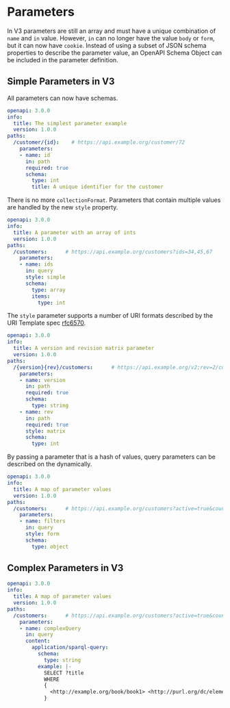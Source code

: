 # Parameters

In V3 parameters are still an array and must have a unique combination of `name` and `in` value.  However, `in` can no longer have the value `body` or `form`, but it can now have `cookie`.
Instead of using a subset of JSON schema properties to describe the parameter value, an OpenAPI Schema Object can be included in the parameter definition.

## Simple Parameters in V3

All parameters can now have schemas.  
```yaml
openapi: 3.0.0
info:
  title: The simplest parameter example
  version: 1.0.0
paths:
  /customer/{id}:    # https://api.example.org/customer/72
    parameters:
    - name: id
      in: path
      required: true
      schema:
        type: int
        title: A unique identifier for the customer
```

There is no more `collectionFormat`.  Parameters that contain multiple values are handled by the new `style` property.

```yaml
openapi: 3.0.0
info:
  title: A parameter with an array of ints
  version: 1.0.0
paths:
  /customers:      # https://api.example.org/customers?ids=34,45,67
    parameters:
    - name: ids
      in: query
      style: simple
      schema:
        type: array
        items:
          type: int
```

The `style` parameter supports a number of URI formats described by the URI Template spec [rfc6570](https://tools.ietf.org/html/rfc6570).

```yaml
openapi: 3.0.0
info:
  title: A version and revision matrix parameter
  version: 1.0.0
paths:
  /{version}{rev}/customers:      # https://api.example.org/v2;rev=2/customers
    parameters:
    - name: version
      in: path
      required: true
      schema: 
        type: string
    - name: rev
      in: path
      required: true
      style: matrix
      schema:
        type: int
```

By passing a parameter that is a hash of values, query parameters can be described on the dynamically. 

```yaml
openapi: 3.0.0
info:
  title: A map of parameter values
  version: 1.0.0
paths:
  /customers:      # https://api.example.org/customers?active=true&country=Canada&category=first
    parameters:
    - name: filters
      in: query
      style: form
      schema: 
        type: object
```

## Complex Parameters in V3


```yaml
openapi: 3.0.0
info:
  title: A map of parameter values
  version: 1.0.0
paths:
  /customers:      # https://api.example.org/customers?active=true&country=Canada&category=first
    parameters:
    - name: complexQuery
      in: query
      content:
        application/sparql-query:
          schema:
            type: string
          example: |-
            SELECT ?title
            WHERE
            {
              <http://example.org/book/book1> <http://purl.org/dc/elements/1.1/title> ?title .
            }
```
